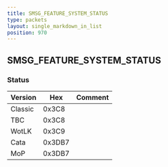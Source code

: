 ```yaml
---
title: SMSG_FEATURE_SYSTEM_STATUS
type: packets
layout: single_markdown_in_list
position: 970
---
```


## SMSG_FEATURE_SYSTEM_STATUS

### Status

Version    | Hex        | Comment
---------- | ---------- | ---------- 
Classic    | 0x3C8      | 
TBC        | 0x3C8      | 
WotLK      | 0x3C9      | 
Cata       | 0x3DB7     | 
MoP        | 0x3DB7     | 